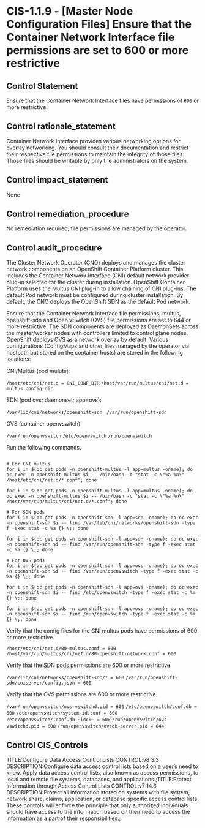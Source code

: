 # CIS-1.1.9 - \[Master Node Configuration Files\] Ensure that the Container Network Interface file permissions are set to 600 or more restrictive

## Control Statement

Ensure that the Container Network Interface files have permissions of `600` or more restrictive.

## Control rationale_statement

Container Network Interface provides various networking options for overlay networking. You should consult their documentation and restrict their respective file permissions to maintain the integrity of those files. Those files should be writable by only the administrators on the system.

## Control impact_statement

None

## Control remediation_procedure

No remediation required; file permissions are managed by the operator.

## Control audit_procedure

The Cluster Network Operator (CNO) deploys and manages the cluster network components on an OpenShift Container Platform cluster. This includes the Container Network Interface (CNI) default network provider plug-in selected for the cluster during installation. OpenShift Container Platform uses the Multus CNI plug-in to allow chaining of CNI plug-ins. The default Pod network must be configured during cluster installation. By default, the CNO deploys the OpenShift SDN as the default Pod network. 

Ensure that the Container Network Interface file permissions, multus, openshift-sdn and Open vSwitch (OVS) file permissions are set to 644 or more restrictive. The SDN components are deployed as DaemonSets across the master/worker nodes with controllers limited to control plane nodes. OpenShift deploys OVS as a network overlay by default. Various configurations (ConfigMaps and other files managed by the operator via hostpath but stored on the container hosts) are stored in the following locations:

CNI/Multus (pod muluts):

`/host/etc/cni/net.d = CNI_CONF_DIR`
`/host/var/run/multus/cni/net.d = multus config dir`

SDN (pod ovs; daemonset; app=ovs):

`/var/lib/cni/networks/openshift-sdn `
`/var/run/openshift-sdn`

OVS (container openvswitch):

`/var/run/openvswitch`
`/etc/openvswitch`
`/run/openvswitch`

Run the following commands. 

```

# For CNI multus
for i in $(oc get pods -n openshift-multus -l app=multus -oname); do oc exec -n openshift-multus $i -- /bin/bash -c "stat -c \"%a %n\" /host/etc/cni/net.d/*.conf"; done

for i in $(oc get pods -n openshift-multus -l app=multus -oname); do oc exec -n openshift-multus $i -- /bin/bash -c "stat -c \"%a %n\" /host/var/run/multus/cni/net.d/*.conf"; done

# For SDN pods
for i in $(oc get pods -n openshift-sdn -l app=sdn -oname); do oc exec -n openshift-sdn $i -- find /var/lib/cni/networks/openshift-sdn -type f -exec stat -c %a {} \;; done

for i in $(oc get pods -n openshift-sdn -l app=sdn -oname); do oc exec -n openshift-sdn $i -- find /var/run/openshift-sdn -type f -exec stat -c %a {} \;; done

# For OVS pods
for i in $(oc get pods -n openshift-sdn -l app=ovs -oname); do oc exec -n openshift-sdn $i -- find /var/run/openvswitch -type f -exec stat -c %a {} \;; done 

for i in $(oc get pods -n openshift-sdn -l app=ovs -oname); do oc exec -n openshift-sdn $i -- find /etc/openvswitch -type f -exec stat -c %a {} \;; done 

for i in $(oc get pods -n openshift-sdn -l app=ovs -oname); do oc exec -n openshift-sdn $i -- find /run/openvswitch -type f -exec stat -c %a {} \;; done 
```

Verify that the config files for the CNI multus pods have permissions of 600 or more restrictive. 

`/host/etc/cni/net.d/00-multus.conf = 600`
`/host/var/run/multus/cni/net.d/80-openshift-network.conf = 600`

Verify that the SDN pods permissions are 600 or more restrictive.

`/var/lib/cni/networks/openshift-sdn/* = 600`
`/var/run/openshift-sdn/cniserver/config.json = 600`

Verify that the OVS permissions are 600 or more restrictive.

`/var/run/openvswitch/ovs-vswitchd.pid = 600`
`/etc/openvswitch/conf.db = 600`
`/etc/openvswitch/system-id.conf = 600`
`/etc/openvswitch/.conf.db.~lock~ = 600`
`/run/openvswitch/ovs-vswitchd.pid = 600`
`/run/openvswitch/ovsdb-server.pid = 644`

## Control CIS_Controls

TITLE:Configure Data Access Control Lists CONTROL:v8 3.3 DESCRIPTION:Configure data access control lists based on a user’s need to know. Apply data access control lists, also known as access permissions, to local and remote file systems, databases, and applications.;TITLE:Protect Information through Access Control Lists CONTROL:v7 14.6 DESCRIPTION:Protect all information stored on systems with file system, network share, claims, application, or database specific access control lists. These controls will enforce the principle that only authorized individuals should have access to the information based on their need to access the information as a part of their responsibilities.;
